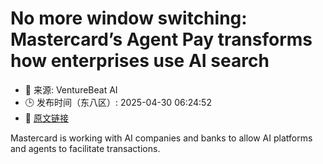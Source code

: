 # No more window switching: Mastercard’s Agent Pay transforms how enterprises use AI search
- 📅 来源: VentureBeat AI
- 🕒 发布时间（东八区）: 2025-04-30 06:24:52
- 🔗 [原文链接](https://venturebeat.com/ai/no-more-window-switching-mastercards-agent-pay-transforms-how-enterprises-use-ai-search/)

Mastercard is working with AI companies and banks to allow AI platforms and agents to facilitate transactions.